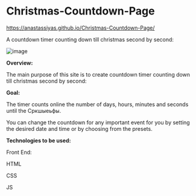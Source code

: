 # Christmas-Countdown-Page

https://anastassiyas.github.io/Christmas-Countdown-Page/

A countdown timer counting down till christmas second by second:


![image](https://user-images.githubusercontent.com/89368113/143669686-6344db5b-157d-42f9-a61c-a42ae1d91599.png)

**Overview:**

The main purpose of this site is to create countdown timer counting down till christmas second by second:

**Goal:**

The timer counts online the number of days, hours, minutes and seconds until the Сркшыеьфы.

You can change the countdown for any important event for you by setting the desired date and time or by choosing from the presets.


**Technologies to be used:**


Front End: 

HTML

CSS

JS


